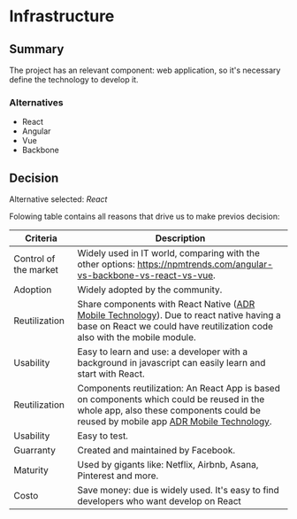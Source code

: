 # Infrastructure

## Summary

The project has an relevant component: web application, so it's necessary define the technology to develop it.

### Alternatives

- React
- Angular
- Vue
- Backbone

## Decision 

Alternative selected: *React*


Folowing table contains all reasons that drive us to make previos decision:

| Criteria                 | Description                                                    
| --------------------     | ----------------------------------------------------------------------------------------------------- | 
| Control of the market    | Widely used in IT world, comparing with the other options: https://npmtrends.com/angular-vs-backbone-vs-react-vs-vue.              												                                 |
| Adoption                 | Widely adopted by the community. 																	   | 
| Reutilization 		   | Share components with React Native ([ADR Mobile Technology](./adr-mobile-technology)). Due to react native having a base on React we could have reutilization code also with the mobile module.      									|
| Usability          	   | Easy to learn and use: a developer with a background in javascript can easily learn and start with React.				  																											   |
| Reutilization            | Components reutilization: An React App is based on components which could be reused in the whole app, also these components could be reused by mobile app [ADR Mobile Technology](./adr-mobile-technology).                              |
| Usability                | Easy to test.                                   |
| Guarranty                | Created and maintained by Facebook.                             									   |
| Maturity				   | Used by gigants like: Netflix, Airbnb, Asana, Pinterest and more. 									   |
| Costo					   | Save money: due is widely used. It's easy to find developers who want develop on React 		       |
